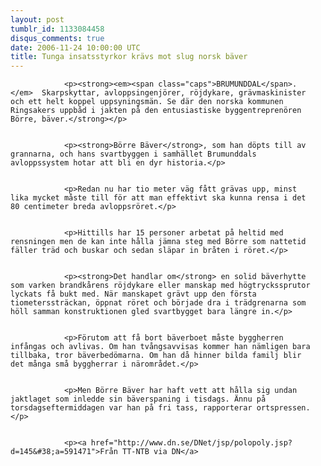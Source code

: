 ```yaml
---
layout: post
tumblr_id: 1133084458
disqus_comments: true
date: 2006-11-24 10:00:00 UTC
title: Tunga insatsstyrkor krävs mot slug norsk bäver
---
```


<span style="float:right;margin-left:15px;margin-bottom:15px;"><img src="/resources/old/borre_the_beaver.jpg" alt="" /></span></p>


				<p><strong><em><span class="caps">BRUMUNDDAL</span>.</em>  Skarpskyttar, avloppsingenjörer, röjdykare, grävmaskinister och ett helt koppel uppsyningsmän. Se där den norska kommunen Ringsakers uppbåd i jakten på den entusiastiske byggentreprenören Börre, bäver.</strong></p>


				<p><strong>Börre Bäver</strong>, som han döpts till av grannarna, och hans svartbyggen i samhället Brumunddals avloppssystem hotar att bli en dyr historia.</p>


				<p>Redan nu har tio meter väg fått grävas upp, minst lika mycket måste till för att man effektivt ska kunna rensa i det 80 centimeter breda avloppsröret.</p>


				<p>Hittills har 15 personer arbetat på heltid med rensningen men de kan inte hålla jämna steg med Börre som nattetid fäller träd och buskar och sedan släpar in bråten i röret.</p>


				<p><strong>Det handlar om</strong> en solid bäverhytte som varken brandkårens röjdykare eller manskap med högtryckssprutor lyckats få bukt med. När manskapet grävt upp den första tiometerssträckan, öppnat röret och började dra i trädgrenarna som höll samman konstruktionen gled svartbygget bara längre in.</p>


				<p>Förutom att få bort bäverboet måste byggherren infångas och avlivas. Om han tvångsavvisas kommer han nämligen bara tillbaka, tror bäverbedömarna. Om han då hinner bilda familj blir det många små byggherrar i närområdet.</p>


				<p>Men Börre Bäver har haft vett att hålla sig undan jaktlaget som inledde sin bäverspaning i tisdags. Ännu på torsdagseftermiddagen var han på fri tass, rapporterar ortspressen.</p>


				<p><a href="http://www.dn.se/DNet/jsp/polopoly.jsp?d=145&#38;a=591471">Från TT-NTB via DN</a>
